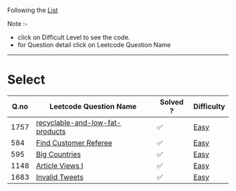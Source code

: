 Following the [List](https://leetcode.com/studyplan/top-sql-50/)


Note :- 
- click on Difficult Level to see the code.
- for Question detail click on Leetcode Question Name
-------------------
# Select
Q.no| Leetcode Question Name| Solved ?| Difficulty| 
---|----|----|---|
1757|[recyclable-and-low-fat-products](https://leetcode.com/problems/recyclable-and-low-fat-products/)| ✅|[Easy](./leetcode/SQL/1757.sql)
584|[Find Customer Referee](https://leetcode.com/problems/find-customer-referee/)|✅|[Easy](./leetcode/SQL/584.sql)
595|[Big Countries](https://leetcode.com/problems/big-countries/description/?envType=study-plan-v2&envId=top-sql-50)|✅|[Easy](./leetcode/SQL/595.sql)
1148|[Article Views I](https://leetcode.com/problems/big-countries/description/?envType=study-plan-v2&envId=top-sql-50)|✅|[Easy](./leetcode/SQL/1148.sql)
1683|[Invalid Tweets](https://leetcode.com/problems/invalid-tweets?envType=study-plan-v2&envId=top-sql-50)|✅|[Easy](./leetcode/SQL/1683.sql)
